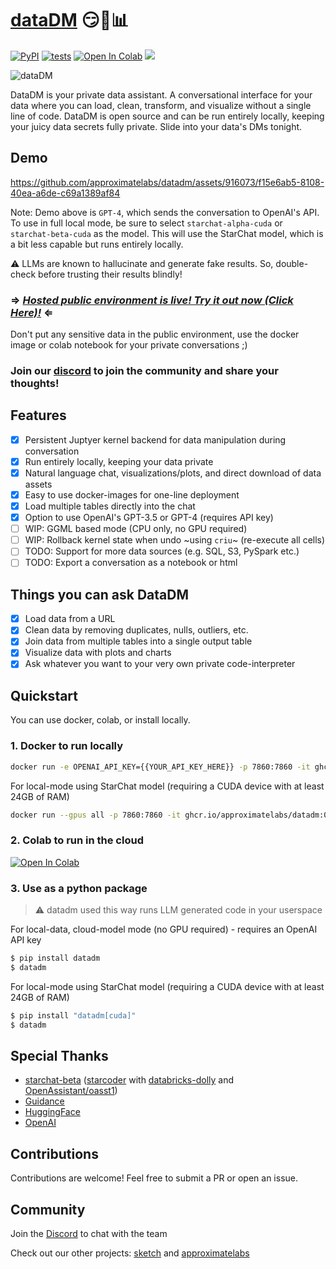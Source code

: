 # [dataDM](https://github.com/approximatelabs/datadm) 😏💬📊

[![PyPI](https://img.shields.io/pypi/v/datadm)](https://pypi.org/project/datadm/)
[![tests](https://github.com/approximatelabs/datadm/actions/workflows/test-build-publish.yml/badge.svg)](https://github.com/approximatelabs/datadm/actions/workflows/test-build-publish.yml)
[![Open In Colab](https://colab.research.google.com/assets/colab-badge.svg)](https://colab.research.google.com/github/approximatelabs/datadm/blob/main/datadm.ipynb)
[![](https://dcbadge.vercel.app/api/server/kW9nBQErGe?compact=true&style=flat)](https://discord.gg/kW9nBQErGe)

![dataDM](datadm-header.png?raw=true)

DataDM is your private data assistant. A conversational interface for your data where you can load, clean, transform, and visualize without a single line of code. DataDM is open source and can be run entirely locally, keeping your juicy data secrets fully private. Slide into your data's DMs tonight.

## Demo

https://github.com/approximatelabs/datadm/assets/916073/f15e6ab5-8108-40ea-a6de-c69a1389af84

Note: Demo above is `GPT-4`, which sends the conversation to OpenAI's API. To use in full local mode, be sure to select `starchat-alpha-cuda` or `starchat-beta-cuda` as the model. This will use the StarChat model, which is a bit less capable but runs entirely locally.

⚠️ LLMs are known to hallucinate and generate fake results. So, double-check before trusting their results blindly!

### ⇒ *[Hosted public environment is live! Try it out now (Click Here)!](https://datadm.approx.dev/new)* ⇐
Don't put any sensitive data in the public environment, use the docker image or colab notebook for your private conversations ;)

### Join our [discord](https://discord.gg/kW9nBQErGe) to join the community and share your thoughts!

## Features
- [x] Persistent Juptyer kernel backend for data manipulation during conversation
- [x] Run entirely locally, keeping your data private
- [x] Natural language chat, visualizations/plots, and direct download of data assets
- [x] Easy to use docker-images for one-line deployment
- [x] Load multiple tables directly into the chat
- [x] Option to use OpenAI's GPT-3.5 or GPT-4 (requires API key)
- [ ] WIP: GGML based mode (CPU only, no GPU required)
- [ ] WIP: Rollback kernel state when undo ~using `criu`~ (re-execute all cells)
- [ ] TODO: Support for more data sources (e.g. SQL, S3, PySpark etc.)
- [ ] TODO: Export a conversation as a notebook or html

## Things you can ask DataDM
- [x] Load data from a URL
- [x] Clean data by removing duplicates, nulls, outliers, etc.
- [x] Join data from multiple tables into a single output table
- [x] Visualize data with plots and charts
- [x] Ask whatever you want to your very own private code-interpreter

## Quickstart

You can use docker, colab, or install locally.

### 1. Docker to run locally
```bash
docker run -e OPENAI_API_KEY={{YOUR_API_KEY_HERE}} -p 7860:7860 -it ghcr.io/approximatelabs/datadm:latest
```

For local-mode using StarChat model (requiring a CUDA device with at least 24GB of RAM)
```bash
docker run --gpus all -p 7860:7860 -it ghcr.io/approximatelabs/datadm:0.2.1-cuda
```

### 2. Colab to run in the cloud
[![Open In Colab](https://colab.research.google.com/assets/colab-badge.svg)](https://colab.research.google.com/github/approximatelabs/datadm/blob/main/datadm.ipynb)


### 3. Use as a python package

> ⚠️ datadm used this way runs LLM generated code in your userspace

For local-data, cloud-model mode (no GPU required) - requires an OpenAI API key
```bash
$ pip install datadm
$ datadm
```

For local-mode using StarChat model (requiring a CUDA device with at least 24GB of RAM)
```bash
$ pip install "datadm[cuda]"
$ datadm
```

## Special Thanks

* [starchat-beta](https://huggingface.co/HuggingFaceH4/starchat-beta) ([starcoder](https://github.com/bigcode-project/starcoder) with [databricks-dolly](https://huggingface.co/datasets/databricks/databricks-dolly-15k) and [OpenAssistant/oasst1](https://huggingface.co/datasets/OpenAssistant/oasst1))
* [Guidance](https://github.com/microsoft/guidance)
* [HuggingFace](https://huggingface.co/)
* [OpenAI](https://openai.com/)

## Contributions

Contributions are welcome! Feel free to submit a PR or open an issue.

## Community

Join the [Discord](https://discord.gg/kW9nBQErGe) to chat with the team

Check out our other projects: [sketch](https://github.com/approximatelabs/sketch) and [approximatelabs](https://approximatelabs.com)

